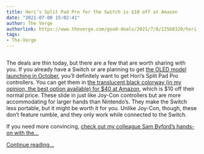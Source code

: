 ```yaml
---
title: Hori’s Split Pad Pro for the Switch is $10 off at Amazon
date: "2021-07-08 15:02:41"
author: The Verge
authorlink: https://www.theverge.com/good-deals/2021/7/8/22568320/hori-split-pad-pro-nintendo-switch-steam-summer-sale-xbox-headset-deal-sale
tags:
- The-Verge
---
```

<figure>
      <img alt="" src="https://cdn.vox-cdn.com/thumbor/DHmsWglKjz3FA0yIohWeLOxYqPk=/0x0:2040x1360/1310x873/cdn.vox-cdn.com/uploads/chorus_image/image/69556244/DSCF7116.0.jpg" />
    </figure>

  <p id="OJUBaZ">The deals are thin today, but there are a few that are worth sharing with you. If you already have a Switch or are planning to get <a href="https://www.theverge.com/2021/7/6/22565307/nintendo-oled-switch-screen-news-updates">the OLED model launching in October</a>, you’ll definitely want to get Hori’s Split Pad Pro controllers. You can get them in <a href="https://www.amazon.com/dp/B08FJ7XY3B?tag=theverge02-20" rel="sponsored nofollow noopener" target="_blank">the translucent black colorway (in my opinion, the best option available) for $40 at Amazon</a>, which is $10 off their normal price. These slide in just like Joy-Con controllers but are more accommodating for larger hands than Nintendo’s. They make the Switch less portable, but it might be worth it for you. Unlike Joy-Con, though, these don’t feature rumble, and they only work while connected to the Switch. </p>
<p id="tpYrmR">If you need more convincing, <a href="https://www.theverge.com/2019/9/18/20871866/hori-split-pad-pro-controller-nintendo-switch-daemon-x-machina-review">check out my colleague Sam Byford’s hands-on with the...</a></p>
  <p>
    <a href="https://www.theverge.com/good-deals/2021/7/8/22568320/hori-split-pad-pro-nintendo-switch-steam-summer-sale-xbox-headset-deal-sale">Continue reading&hellip;</a>
  </p>